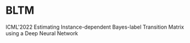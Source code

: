# BLTM
ICML'2022 Estimating Instance-dependent Bayes-label Transition Matrix using a Deep Neural Network
